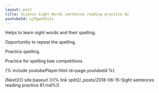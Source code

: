 ```yaml
---
layout: post
title: Science Sight Words sentences reading practice 82
youtubeId: ujPgwo55s1s
---
```

 
 
Helps to learn sight words and their spelling.

Opportunitiy to repeat the spelling. 

Practice spelling. 
 
Practice for spelling bee competitions. 
 
{% include youtubePlayer.html id=page.youtubeId %}
 
 

[Next]({{ site.baseurl }}{% link  split2/_posts/2018-06-15-Sight sentences reading practice 81.md%})
 
